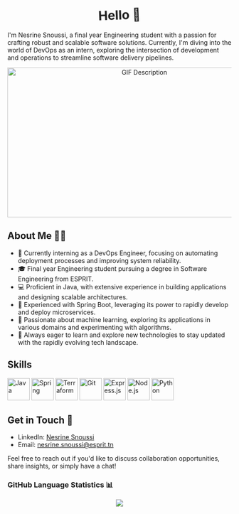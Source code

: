 

<div align="center">
    <h1 style="animation: wiggle 1s infinite; font-size: 2em;">Hello 👋</h1>
    <style>
        @keyframes wiggle {
            0% { transform: rotate(0deg); }
            25% { transform: rotate(-5deg); }
            50% { transform: rotate(0deg); }
            75% { transform: rotate(5deg); }
            100% { transform: rotate(0deg); }
        }
    </style>
</div>



I'm Nesrine Snoussi, a final year Engineering student with a passion for crafting robust and scalable software solutions. Currently, I'm diving into the world of DevOps as an intern, exploring the intersection of development and operations to streamline software delivery pipelines.
<div align="center">
    <img src="https://media.giphy.com/media/L1R1tvI9svkIWwpVYr/giphy.gif" width="600" height="337" alt="GIF Description">
</div>



## About Me 👩‍💻

- 💼 Currently interning as a DevOps Engineer, focusing on automating deployment processes and improving system reliability.
- 🎓 Final year Engineering student pursuing a degree in Software Engineering from ESPRIT.
- 💻 Proficient in Java, with extensive experience in building applications and designing scalable architectures.
- 🚀 Experienced with Spring Boot, leveraging its power to rapidly develop and deploy microservices.
- 🤖 Passionate about machine learning, exploring its applications in various domains and experimenting with algorithms.
- 🌱 Always eager to learn and explore new technologies to stay updated with the rapidly evolving tech landscape.

## Skills

<img src="https://upload.wikimedia.org/wikipedia/en/3/30/Java_programming_language_logo.svg" alt="Java" width="50" height="50"> <img src="https://spring.io/images/projects/spring-logo-2eabd24ccbfeaf6f88c86c96e9bc492c.svg" alt="Spring" width="50" height="50"> <img src="https://www.terraform.io/assets/images/og-image-8b3e4f7d.png" alt="Terraform" width="50" height="50"> <img src="https://git-scm.com/images/logos/downloads/Git-Icon-1788C.png" alt="Git" width="50" height="50"> <img src="https://expressjs.com/images/express-facebook-share.png" alt="Express.js" width="50" height="50"> <img src="https://upload.wikimedia.org/wikipedia/commons/thumb/d/d9/Node.js_logo.svg/1280px-Node.js_logo.svg.png" alt="Node.js" width="50" height="50"> <img src="https://www.python.org/static/img/python-logo.png" alt="Python" width="50" height="50">

## Get in Touch 📧

- LinkedIn: [Nesrine Snoussi]([link](https://www.linkedin.com/in/nesrine-snoussi/))
- Email: [nesrine.snoussi@esprit.tn](mailto:youremail@example.com)

Feel free to reach out if you'd like to discuss collaboration opportunities, share insights, or simply have a chat!

### GitHub Language Statistics 📊

<div align="center">
   <img src="https://github-readme-stats.vercel.app/api/top-langs/?username=nesrine-snoussi&layout=compact&theme=vision-friendly-dark" />
</div>

